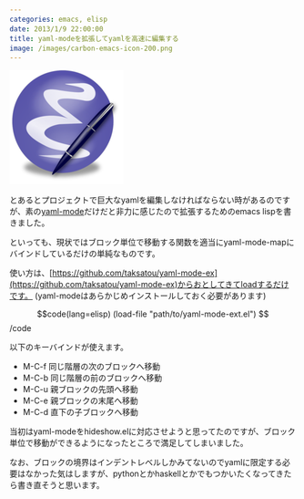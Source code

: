 ```yaml
---
categories: emacs, elisp
date: 2013/1/9 22:00:00
title: yaml-modeを拡張してyamlを高速に編集する
image: /images/carbon-emacs-icon-200.png
---
```


![emacs](/images/carbon-emacs-icon-200.png)

とあるとプロジェクトで巨大なyamlを編集しなければならない時があるのですが、素の[yaml-mode](https://github.com/yoshiki/yaml-mode)だけだと非力に感じたので拡張するためのemacs lispを書きました。

といっても、現状ではブロック単位で移動する関数を適当にyaml-mode-mapにバインドしているだけの単純なものです。

使い方は、[https://github.com/taksatou/yaml-mode-ex](https://github.com/taksatou/yaml-mode-ex)からおとしてきてloadするだけです。
(yaml-modeはあらかじめインストールしておく必要があります)

$$code(lang=elisp)
(load-file "path/to/yaml-mode-ext.el")
$$/code

以下のキーバインドが使えます。

* M-C-f  同じ階層の次のブロックへ移動
* M-C-b  同じ階層の前のブロックへ移動
* M-C-u  親ブロックの先頭へ移動
* M-C-e  親ブロックの末尾へ移動
* M-C-d  直下の子ブロックへ移動


当初はyaml-modeをhideshow.elに対応させようと思ってたのですが、ブロック単位で移動ができるようになったところで満足してしまいました。

なお、ブロックの境界はインデントレベルしかみてないのでyamlに限定する必要はなかった気はしますが、pythonとかhaskellとかでもつかいたくなってきたら書き直そうと思います。
